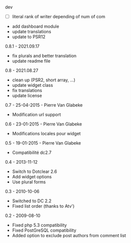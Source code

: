 dev
- [ ] literal rank of writer depending of num of com
- add dashboard module
- update translations
- update to PSR12

0.8.1 - 2021.09.17
- fix plurals and better translation
- update readme file

0.8 - 2021.08.27
- clean up (PSR2, short array, ...)
- update widget class
- fix translations
- update license

0.7 - 25-04-2015 - Pierre Van Glabeke
- Modification url support

0.6 - 23-01-2015 - Pierre Van Glabeke
- Modifications locales pour widget

0.5 - 19-01-2015 - Pierre Van Glabeke
- Compatibilité dc2.7

0.4 - 2013-11-12
- Switch to Dotclear 2.6
- Add widget options
- Use plural forms

0.3 - 2010-10-06
- Switched to DC 2.2
- Fixed list order (thanks to Atv')

0.2 - 2009-08-10
- Fixed php 5.3 compatibility
- Fixed PostGreSQL compatibility
- Added option to exclude post authors from comment list